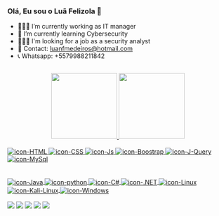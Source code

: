 ### Olá, Eu sou o Luã Felizola 👋

- 👨🏼‍💼 I’m currently working as IT manager
- 🌱 I’m currently learning Cybersecurity
- 👨🏼‍💻 I'm looking for a job as a security analyst 
- 💬 Contact: luanfmedeiros@hotmail.com
- 📞 Whatsapp: +5579988211842
##
<div align="center">
  <a href="https://github.com/luansud">
  <img height="150em" src="https://github-readme-stats.vercel.app/api?username=luansud&show_icons=true&theme=algolia&include_all_commits=true&count_private=true"/>
  <img height="150em" src="https://github-readme-stats.vercel.app/api/top-langs/?username=luansud&layout=compact&langs_count=7&theme=algolia"/>
</div>

  <div style="display: inline_block"><br>
    <img align="center" alt="icon-HTML" src="https://img.shields.io/badge/HTML5-E34F26?style=for-the-badge&logo=html5&logoColor=white">
    <img align="center" alt="icon-CSS" src="https://img.shields.io/badge/CSS-239120?&style=for-the-badge&logo=css3&logoColor=white">
    <img align="center" alt="icon-Js" src="https://img.shields.io/badge/JavaScript-F7DF1E?style=for-the-badge&logo=javascript&logoColor=black">
    <img align="center" alt="icon-Boostrap" src="https://img.shields.io/badge/Bootstrap-563D7C?style=for-the-badge&logo=bootstrap&logoColor=white">
    <img align="center" alt="icon-J-Query" src="https://img.shields.io/badge/jQuery-0769AD?style=for-the-badge&logo=jquery&logoColor=white">
    <img align="center" alt="icon-MySql" src="https://img.shields.io/badge/MySQL-005C84?style=for-the-badge&logo=mysql&logoColor=white">
</div>
<br>

<div style="display: inline_block"><br>
  <img align="center" alt="icon-Java" src="https://img.shields.io/badge/Java-ED8B00?style=for-the-badge&logo=java&logoColor=white">
  <img align="center" alt="icon-python" src="https://img.shields.io/badge/Python-3776AB?style=for-the-badge&logo=python&logoColor=white">
  <img align="center" alt="icon-C#" src="https://img.shields.io/badge/C%23-239120?style=for-the-badge&logo=c-sharp&logoColor=white">
  <img align="center" alt="icon-.NET" src="https://img.shields.io/badge/.NET-5C2D91?style=for-the-badge&logo=.net&logoColor=white">
  <img align="center" alt="icon-Linux" src="https://img.shields.io/badge/Linux-FCC624?style=for-the-badge&logo=linux&logoColor=black">
  <img align="center" alt="icon-Kali-Linux" src="https://img.shields.io/badge/Kali_Linux-557C94?style=for-the-badge&logo=kali-linux&logoColor=white">
  <img align="center" alt="icon-Windows" src="https://img.shields.io/badge/Windows-0078D6?style=for-the-badge&logo=windows&logoColor=white">
</div>
<br>

<div> 
  <a href="https://www.instagram.com/luafsoares/" target="_blank"><img src="https://img.shields.io/badge/-Instagram-%23E4405F?style=for-the-badge&logo=instagram&logoColor=white" target="_blank"></a>
  <a href = "mailto:luanti.sud@gmail.com"><img src="https://img.shields.io/badge/-Gmail-%23333?style=for-the-badge&logo=gmail&logoColor=white" target="_blank"></a>
  <a href = "mailto:luanfmedeiros@hotmail.com"><img src="https://img.shields.io/badge/Microsoft_Outlook-0078D4?style=for-the-badge&logo=microsoft-outlook&logoColor=white" target="_blank"></a> 
  <a href="https://www.linkedin.com/in/luan-felizola/" target="_blank"><img src="https://img.shields.io/badge/-LinkedIn-%230077B5?style=for-the-badge&logo=linkedin&logoColor=white" target="_blank"></a>   
  <a href="https://www.facebook.com/luan.felizola" target="_blank"><img src="https://img.shields.io/badge/-Facebook-%230077B5?style=for-the-badge&logo=facebook&logoColor=white" target="_blank"></a> 
</div>
